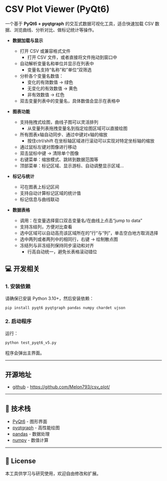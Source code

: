 # CSV Plot Viewer (PyQt6)

一个基于 **PyQt6 + pyqtgraph** 的交互式数据可视化工具，适合快速加载 CSV 数据、浏览曲线、分析对比、做标记统计等操作。


- **数据加载与显示**
  - 打开 CSV 或兼容格式文件
    - 打开 CSV 文件，或者直接将文件拖动到窗口中
  - 自动解析变量名和单位并显示在列表中
    - 变量名支持“名称”和”单位“双筛选
  - 分析各个变量名数值：
    - 变化的有效数值 -> 绿色
    - 无变化的有效数值 -> 黄色
    - 非有效数值 -> 红色
  - 双击变量列表中的变量名，具体数值会显示在表格中

- **图表功能**
  - 支持拖拽式绘图，曲线子图可以灵活排列
    - 从变量列表拖拽变量名到指定绘图区域可以直接绘图
  - 所有图表x轴自动同步、通过中键对x轴的缩放
    - 按住ctrl/shift 在坐标轴区域进行滚动可以实现对特定坐标轴的缩放
  - 通过鼠标左键对图像进行移动
  - 双击鼠标中键 -> 清除单个图像
  - 右键菜单：缩放模式、跳转到数据范围等
  - 顶部菜单：标记区域、显示游标、自动调整显示区域...

- **标记与统计**
  - 可在图表上标记区间
  - 支持自动计算标记区域的统计值
  - 标记信息与曲线联动

- **数据表格**
  - 调用：在变量选择窗口双击变量名/在曲线上点击“jump to data”
  - 支持冻结列，方便对比查看
  - 选中区域可以自动高亮该区域所在的”行“与“列”，单击空白地方取消选择
  - 选中两列或者两列中的相同行，右键 -> 绘制散点图
  - 冻结列与非冻结列保持同步滚动和对齐
    - 行高自动统一，避免长表格滚动错位


## 💻 开发相关

### 1. 安装依赖
请确保已安装 Python 3.10+，然后安装依赖：
```bash
pip install pyqt6 pyqtgraph pandas numpy chardet ujson
```

### 2. 启动程序
运行：
```bash
python test_pyqt6_v5.py
```

程序会弹出主界面。

---
##  开源地址

- [github](https://github.com/Melon793/csv_plot/) - https://github.com/Melon793/csv_plot/


---

## 📌 技术栈

- [PyQt6](https://pypi.org/project/PyQt6/) - 图形界面
- [pyqtgraph](http://www.pyqtgraph.org/) - 高性能绘图
- [pandas](https://pandas.pydata.org/) - 数据处理
- [numpy](https://numpy.org/) - 数值计算

---

## 📄 License
本工具供学习与研究使用，欢迎自由修改和扩展。
